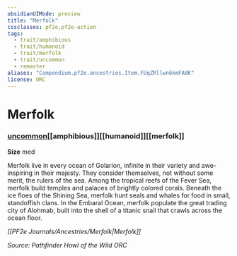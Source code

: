 ```yaml
---
obsidianUIMode: preview
title: "Merfolk"
cssclasses: pf2e,pf2e-action
tags:
  - trait/amphibious
  - trait/humanoid
  - trait/merfolk
  - trait/uncommon
  - remaster
aliases: "Compendium.pf2e.ancestries.Item.FUqZRllwn6kmFA8K"
license: ORC
---
```

# Merfolk

### [uncommon](uncommon "Uncommon Rarity Trait")[[amphibious]][[humanoid]][[merfolk]]



**Size** med


Merfolk live in every ocean of Golarion, infinite in their variety and awe-inspiring in their majesty. They consider themselves, not without some merit, the rulers of the sea. Among the tropical reefs of the Fever Sea, merfolk build temples and palaces of brightly colored corals. Beneath the ice floes of the Shining Sea, merfolk hunt seals and whales for food in small, standoffish clans. In the Embaral Ocean, merfolk populate the great trading city of Alohmab, built into the shell of a titanic snail that crawls across the ocean floor.

_[[PF2e Journals/Ancestries/Merfolk|Merfolk]]_

*Source: Pathfinder Howl of the Wild*
*ORC*